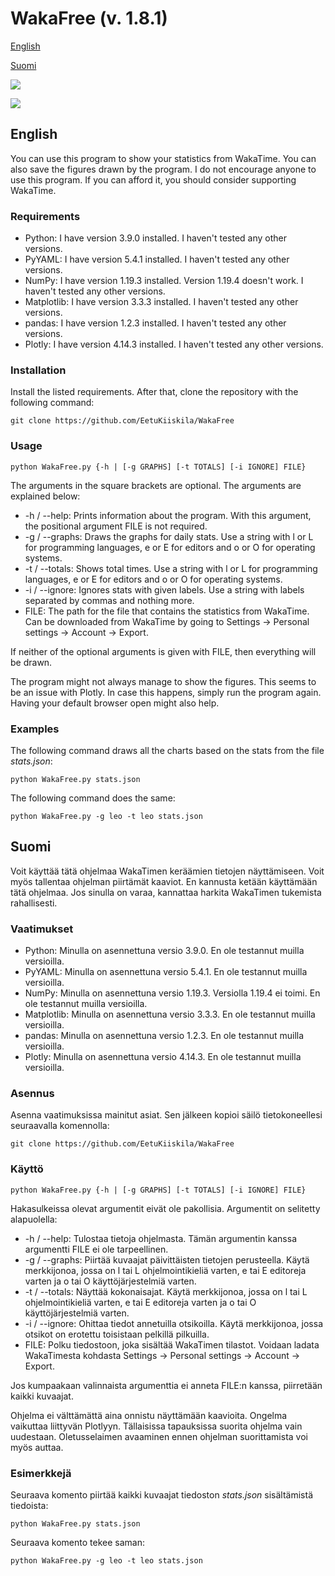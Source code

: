 # WakaFree (v. 1.8.1)

[English](#english)

[Suomi](#suomi)

![](https://i.imgur.com/a1OcuWY.png)

![](https://i.imgur.com/PUW7z5A.png)

## English

You can use this program to show your statistics from WakaTime. You can also save the figures drawn by the program. I do not encourage anyone to use this program. If you can afford it, you should consider supporting WakaTime.

### Requirements

- Python: I have version 3.9.0 installed. I haven't tested any other versions.
- PyYAML: I have version 5.4.1 installed. I haven't tested any other versions.
- NumPy: I have version 1.19.3 installed. Version 1.19.4 doesn't work. I haven't tested any other versions.
- Matplotlib: I have version 3.3.3 installed. I haven't tested any other versions.
- pandas: I have version 1.2.3 installed. I haven't tested any other versions.
- Plotly: I have version 4.14.3 installed. I haven't tested any other versions.

### Installation

Install the listed requirements. After that, clone the repository with the following command:

`git clone https://github.com/EetuKiiskila/WakaFree`

### Usage

`python WakaFree.py {-h | [-g GRAPHS] [-t TOTALS] [-i IGNORE] FILE}`

The arguments in the square brackets are optional. The arguments are explained below:
- -h / --help: Prints information about the program. With this argument, the positional argument FILE is not required.
- -g / --graphs: Draws the graphs for daily stats. Use a string with l or L for programming languages, e or E for editors and o or O for operating systems.
- -t / --totals: Shows total times. Use a string with l or L for programming languages, e or E for editors and o or O for operating systems.
- -i / --ignore: Ignores stats with given labels. Use a string with labels separated by commas and nothing more.
- FILE: The path for the file that contains the statistics from WakaTime. Can be downloaded from WakaTime by going to Settings &#8594; Personal settings &#8594; Account &#8594; Export.

If neither of the optional arguments is given with FILE, then everything will be drawn.

The program might not always manage to show the figures. This seems to be an issue with Plotly. In case this happens, simply run the program again. Having your default browser open might also help.

### Examples

The following command draws all the charts based on the stats from the file *stats.json*:

`python WakaFree.py stats.json`

The following command does the same:

`python WakaFree.py -g leo -t leo stats.json`

## Suomi

Voit käyttää tätä ohjelmaa WakaTimen keräämien tietojen näyttämiseen. Voit myös tallentaa ohjelman piirtämät kaaviot. En kannusta ketään käyttämään tätä ohjelmaa. Jos sinulla on varaa, kannattaa harkita WakaTimen tukemista rahallisesti.

### Vaatimukset

- Python: Minulla on asennettuna versio 3.9.0. En ole testannut muilla versioilla.
- PyYAML: Minulla on asennettuna versio 5.4.1. En ole testannut muilla versioilla.
- NumPy: Minulla on asennettuna versio 1.19.3. Versiolla 1.19.4 ei toimi. En ole testannut muilla versioilla.
- Matplotlib: Minulla on asennettuna versio 3.3.3. En ole testannut muilla versioilla.
- pandas: Minulla on asennettuna versio 1.2.3. En ole testannut muilla versioilla.
- Plotly: Minulla on asennettuna versio 4.14.3. En ole testannut muilla versioilla.

### Asennus

Asenna vaatimuksissa mainitut asiat. Sen jälkeen kopioi säilö tietokoneellesi seuraavalla komennolla:

`git clone https://github.com/EetuKiiskila/WakaFree`

### Käyttö

`python WakaFree.py {-h | [-g GRAPHS] [-t TOTALS] [-i IGNORE] FILE}`

Hakasulkeissa olevat argumentit eivät ole pakollisia. Argumentit on selitetty alapuolella:
- -h / --help: Tulostaa tietoja ohjelmasta. Tämän argumentin kanssa argumentti FILE ei ole tarpeellinen.
- -g / --graphs: Piirtää kuvaajat päivittäisten tietojen perusteella. Käytä merkkijonoa, jossa on l tai L ohjelmointikieliä varten, e tai E editoreja varten ja o tai O käyttöjärjestelmiä varten.
- -t / --totals: Näyttää kokonaisajat. Käytä merkkijonoa, jossa on l tai L ohjelmointikieliä varten, e tai E editoreja varten ja o tai O käyttöjärjestelmiä varten.
- -i / --ignore: Ohittaa tiedot annetuilla otsikoilla. Käytä merkkijonoa, jossa otsikot on erotettu toisistaan pelkillä pilkuilla.
- FILE: Polku tiedostoon, joka sisältää WakaTimen tilastot. Voidaan ladata WakaTimesta kohdasta Settings &#8594; Personal settings &#8594; Account &#8594; Export.

Jos kumpaakaan valinnaista argumenttia ei anneta FILE:n kanssa, piirretään kaikki kuvaajat.

Ohjelma ei välttämättä aina onnistu näyttämään kaavioita. Ongelma vaikuttaa liittyvän Plotlyyn. Tällaisissa tapauksissa suorita ohjelma vain uudestaan. Oletusselaimen avaaminen ennen ohjelman suorittamista voi myös auttaa.

### Esimerkkejä

Seuraava komento piirtää kaikki kuvaajat tiedoston *stats.json* sisältämistä tiedoista:

`python WakaFree.py stats.json`

Seuraava komento tekee saman:

`python WakaFree.py -g leo -t leo stats.json`